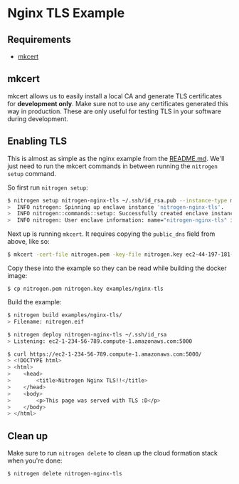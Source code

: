 # Nginx TLS Example

## Requirements

- [mkcert](https://github.com/FiloSottile/mkcert)

## mkcert

mkcert allows us to easily install a local CA and generate TLS certificates for **development only**. Make sure not to use any certificates generated this way in production. These are only useful for testing TLS in your software during development.

## Enabling TLS

This is almost as simple as the nginx example from the [README.md](../../README.md#examples). We'll just need to run the mkcert commands in between
running the `nitrogen setup` command.

So first run `nitrogen setup`:

```sh
$ nitrogen setup nitrogen-nginx-tls ~/.ssh/id_rsa.pub --instance-type m5n.16xlarge
>  INFO nitrogen: Spinning up enclave instance 'nitrogen-nginx-tls'.
>  INFO nitrogen::commands::setup: Successfully created enclave instance. stack_id="arn:aws:cloudformation:us-east-1:657861442343:stack/nitrogen-nginx-tls/c93c7c80-5581-11ed-8a2b-0e2f3ffeccf1"
>  INFO nitrogen: User enclave information: name="nitrogen-nginx-tls" instance_id="i-07daa284594ff02bc" public_ip="44.197.181.14" availability_zone="us-east-1b" public_dns="ec2-44-197-181-14.compute-1.amazonaws.com"
```

Next up is running `mkcert`. It requires copying the `public_dns` field from above, like so:

```sh
$ mkcert -cert-file nitrogen.pem -key-file nitrogen.key ec2-44-197-181-14.compute-1.amazonaws.com
```

Copy these into the example so they can be read while building the docker image:

```
$ cp nitrogen.pem nitrogen.key examples/nginx-tls
```

Build the example:

```sh
$ nitrogen build examples/nginx-tls/
> Filename: nitrogen.eif
```

```sh
$ nitrogen deploy nitrogen-nginx-tls ~/.ssh/id_rsa
> Listening: ec2-1-234-56-789.compute-1.amazonaws.com:5000
```

```sh
$ curl https://ec2-1-234-56-789.compute-1.amazonaws.com:5000/
> <!DOCTYPE html>
> <html>
>    <head>
>        <title>Nitrogen Nginx TLS!!</title>
>    </head>
>    <body>
>        <p>This page was served with TLS :D</p>
>    </body>
> </html>
```

## Clean up

Make sure to run `nitrogen delete` to clean up the cloud formation stack when you're done:

```sh
$ nitrogen delete nitrogen-nginx-tls
```
